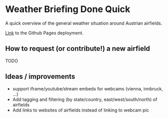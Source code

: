 # Weather Briefing Done Quick

A quick overview of the general weather situation around Austrian airfields. 

[Link](https://tkaiser.github.io/wbdq/) to the Github Pages deployment.

## How to request (or contribute!) a new airfield
TODO

## Ideas / improvements

- support iframe/youtube/stream embeds for webcams (vienna, innbruck, ...)
- Add tagging and filtering (by state/country, east/west/south/north) of airfields
- Add links to websites of airfields instead of linking to webcam pic

